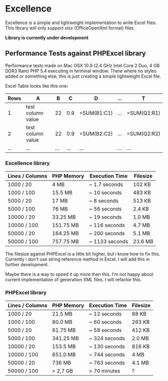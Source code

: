 # Excellence

Excellence is a simple and lightweight implementation to write Excel files.
This library will only support _xlsx_ (OfficeOpenXml format) files.

__Library is currently under development__

## Performance Tests against PHPExcel library

Performance tests made on Mac OSX 10.9 (2.4 GHz Intel Core 2 Duo, 4 GB DDR3 Ram)
PHP 5.4 executing in terminal window. There where no styles added or something
else, this is just creating a simple lightweight Excel file.

Excel Table looks like this one:

| Rows  | A                 | B   | C   | D             | ... | T             |
| ----- | ----------------- | --- | --- | ------------- | --- | ------------- |
| 1     | test column value | 22  | 0.9 | =SUM(B1:C1)   | ... | =SUM(Q1:R1)   |
| 2     | test column value | 22  | 0.9 | =SUM(B2:C2)   | ... | =SUM(Q2:R2)   |
| ...   | ...               | ... | ... | ...           | ... | ...           |


### Excellence library

| Lines / Columns   | PHP Memory | Execution Time  | Filesize   |
| ----------------- | ---------- | --------------- | ---------- |
| 1000   / 20       | 4 MB       | ~ 1.7  seconds  |  102 KB    |
| 1000   / 100      | 15.5 MB    | ~ 10   seconds  |  483 KB    |
| 5000   / 20       | 17 MB      | ~ 8    seconds  |  513 KB    |
| 5000   / 100      | 76 MB      | ~ 56   seconds  |  2.4 KB    |
| 10000  / 20       | 33.25 MB   | ~ 19   seconds  |  1.0 MB    |
| 10000  / 100      | 151.75 MB  | ~ 116  seconds  |  4.7 MB    |
| 50000  / 20       | 164.25 MB  | ~ 200  seconds  |  5.1 MB    |
| 50000  / 100      | 757.75 MB  | ~ 1133 seconds  | 23.6 MB    |

The filesize against PHPExcel is a little bit higher, but i know how to fix this.
Currently i don't use string reference method in Excel. I will add this in further
development.

Maybe there is a way to speed it up more then this. I'm not happy about current
implementation of generation XML files. I will refactor this.

### PHPExcel library

| Lines / Columns   | PHP Memory | Execution Time | Filesize  |
| ----------------- | ---------- | -------------- | --------- |
| 1000   / 20       | 21.5   MB  | ~ 12  seconds  | 88  KB    |
| 1000   / 100      | 80.0   MB  | ~ 60  seconds  | 263 KB    |
| 5000   / 20       | 81.75  MB  | ~ 58  seconds  | 412 KB    |
| 5000   / 100      | 341.25 MB  | ~ 324 seconds  | 2.0 MB    |
| 10000  / 20       | 153.5  MB  | ~ 130 seconds  | 816 KB    |
| 10000  / 100      | 651.0  MB  | ~ 744 seconds  | 4 MB      |
| 50000  / 20       | 736 MB     | ~ 763 seconds  | 4.1 MB    |
| 50000  / 100      | > 2,7 GB   | > 70  minutes  | ?         |
